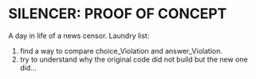 # SILENCER: PROOF OF CONCEPT

A day in life of a news censor.
Laundry list:
1. find a way to compare choice_Violation and answer_Violation.
2. try to understand why the original code did not build but the new one did...
